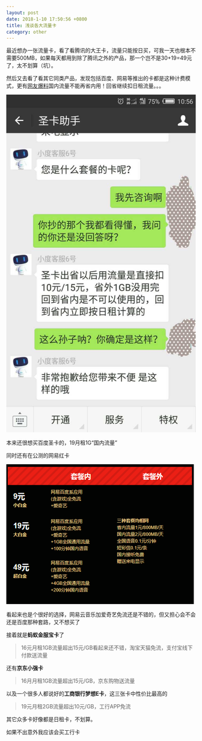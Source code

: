 ```yaml
---
layout: post
date: 2018-1-10 17:50:56 +0800
title: 浅谈各大流量卡
category: other
---
```


最近想办一张流量卡，看了看腾讯的大王卡，流量只能按日买，可我一天也根本不需要500MB，如果每天都用到除了腾讯之外的产品，那一个岂不是30+19=49元了，太不划算（坑）。

<!-- more -->

然后又去看了看其它同类产品，发现包括百度、网易等推出的卡都是这种计费模式，更有[网友爆料](https://www.zhihu.com/question/62783747/answer/202053421)国内流量不能再省内用！回省继续扣日租流量。。。

![](/pics/2018/01/1001.jpg)

本来还很想买百度圣卡的，19月租1G“国内流量”

同时还有在公测的网易红卡

![](/pics/2018/01/1002.png)

看起来也是个很好的选择，网易云音乐加爱奇艺免流还是不错的，但又担心会不会还是百度那种套路，又不想买了

接着就是**蚂蚁金服宝卡**了

> 16元月租1GB流量超出15元/GB看起来还不错，淘宝天猫免流，支付宝线下付款送流量

还有**京东小强卡**

> 16月月租1GB流量超出15元/GB，京东购物送流量

以及一个很多人都说好的**工商银行梦想E卡**，这三张卡中性价比最高的

> 19元月租2GB流量超出10元/GB，工行APP免流

其它众多卡好像都是日租卡，不划算。

如果不出意外我应该会买工行卡

